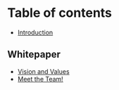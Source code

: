 # Table of contents

* [Introduction](README.md)

## Whitepaper

* [Vision and Values](whitepaper/vision-and-values.md)
* [Meet the Team!](whitepaper/meet-the-team.md)
